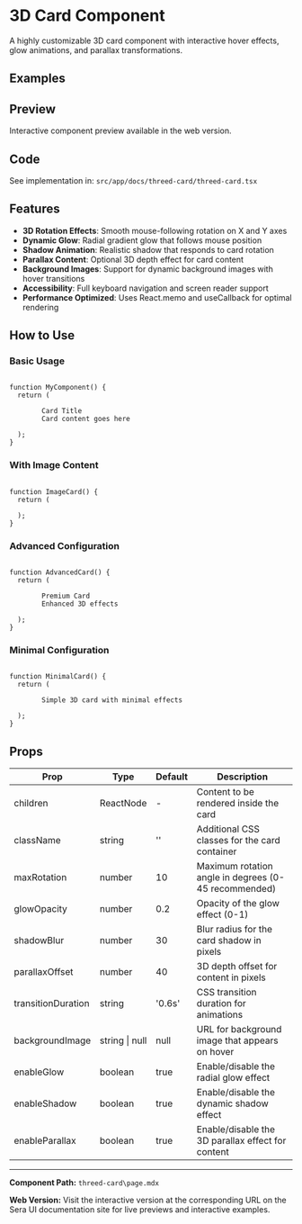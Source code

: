 # 3D Card Component 

A highly customizable 3D card component with interactive hover effects, glow animations, and parallax transformations.

## Examples

## Preview

Interactive component preview available in the web version.

## Code

See implementation in: `src/app/docs/threed-card/threed-card.tsx`

## Features

- **3D Rotation Effects**: Smooth mouse-following rotation on X and Y axes
- **Dynamic Glow**: Radial gradient glow that follows mouse position
- **Shadow Animation**: Realistic shadow that responds to card rotation
- **Parallax Content**: Optional 3D depth effect for card content
- **Background Images**: Support for dynamic background images with hover transitions
- **Accessibility**: Full keyboard navigation and screen reader support
- **Performance Optimized**: Uses React.memo and useCallback for optimal rendering

## How to Use

### Basic Usage

```tsx

function MyComponent() {
  return (

        Card Title
        Card content goes here

  );
}
```

### With Image Content

```tsx

function ImageCard() {
  return (

  );
}
```

### Advanced Configuration

```tsx

function AdvancedCard() {
  return (

        Premium Card
        Enhanced 3D effects

  );
}
```

### Minimal Configuration

```tsx

function MinimalCard() {
  return (

        Simple 3D card with minimal effects

  );
}
```

## Props

| Prop | Type | Default | Description |
|------|------|---------|-------------|
| children | ReactNode | - | Content to be rendered inside the card |
| className | string | '' | Additional CSS classes for the card container |
| maxRotation | number | 10 | Maximum rotation angle in degrees (0-45 recommended) |
| glowOpacity | number | 0.2 | Opacity of the glow effect (0-1) |
| shadowBlur | number | 30 | Blur radius for the card shadow in pixels |
| parallaxOffset | number | 40 | 3D depth offset for content in pixels |
| transitionDuration | string | '0.6s' | CSS transition duration for animations |
| backgroundImage | string \| null | null | URL for background image that appears on hover |
| enableGlow | boolean | true | Enable/disable the radial glow effect |
| enableShadow | boolean | true | Enable/disable the dynamic shadow effect |
| enableParallax | boolean | true | Enable/disable the 3D parallax effect for content |

---

**Component Path:** `threed-card\page.mdx`

**Web Version:** Visit the interactive version at the corresponding URL on the Sera UI documentation site for live previews and interactive examples.
